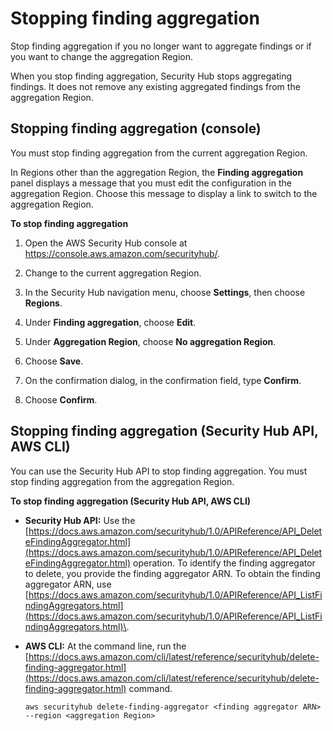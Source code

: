# Stopping finding aggregation<a name="finding-aggregation-stop"></a>

Stop finding aggregation if you no longer want to aggregate findings or if you want to change the aggregation Region\.

When you stop finding aggregation, Security Hub stops aggregating findings\. It does not remove any existing aggregated findings from the aggregation Region\.

## Stopping finding aggregation \(console\)<a name="finding-aggregation-stop-console"></a>

You must stop finding aggregation from the current aggregation Region\.

In Regions other than the aggregation Region, the **Finding aggregation** panel displays a message that you must edit the configuration in the aggregation Region\. Choose this message to display a link to switch to the aggregation Region\.

**To stop finding aggregation**

1. Open the AWS Security Hub console at [https://console\.aws\.amazon\.com/securityhub/](https://console.aws.amazon.com/securityhub/)\.

1. Change to the current aggregation Region\.

1. In the Security Hub navigation menu, choose **Settings**, then choose **Regions**\.

1. Under **Finding aggregation**, choose **Edit**\.

1. Under **Aggregation Region**, choose **No aggregation Region**\.

1. Choose **Save**\.

1. On the confirmation dialog, in the confirmation field, type **Confirm**\.

1. Choose **Confirm**\.

## Stopping finding aggregation \(Security Hub API, AWS CLI\)<a name="finding-aggregation-stop-api"></a>

You can use the Security Hub API to stop finding aggregation\. You must stop finding aggregation from the aggregation Region\.

**To stop finding aggregation \(Security Hub API, AWS CLI\)**
+ **Security Hub API:** Use the [https://docs.aws.amazon.com/securityhub/1.0/APIReference/API_DeleteFindingAggregator.html](https://docs.aws.amazon.com/securityhub/1.0/APIReference/API_DeleteFindingAggregator.html) operation\. To identify the finding aggregator to delete, you provide the finding aggregator ARN\. To obtain the finding aggregator ARN, use [https://docs.aws.amazon.com/securityhub/1.0/APIReference/API_ListFindingAggregators.html](https://docs.aws.amazon.com/securityhub/1.0/APIReference/API_ListFindingAggregators.html)\.
+ **AWS CLI:** At the command line, run the [https://docs.aws.amazon.com/cli/latest/reference/securityhub/delete-finding-aggregator.html](https://docs.aws.amazon.com/cli/latest/reference/securityhub/delete-finding-aggregator.html) command\.

  ```
  aws securityhub delete-finding-aggregator <finding aggregator ARN> --region <aggregation Region>
  ```